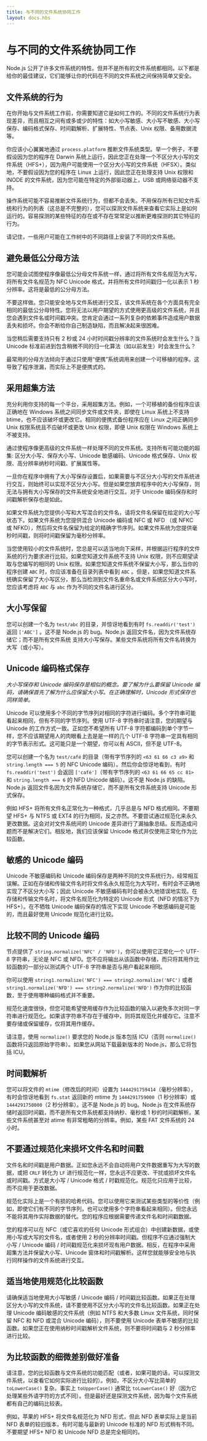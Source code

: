 ```yaml
---
title: 与不同的文件系统协同工作
layout: docs.hbs
---
```


# 与不同的文件系统协同工作

Node.js 公开了许多文件系统的特性。但并不是所有的文件系统都相同。以下都是给你的最佳建议，它们能够让你的代码在不同的文件系统之间保持简单又安全。

## 文件系统的行为

在你开始与文件系统工作前，你需要知道它是如何工作的。不同的文件系统行为表现差异，而且相互之间有或多或少的特性：如大小写敏感、大小写不敏感、大小写保存、编码格式保存、时间戳解析、扩展特性、节点表、Unix 权限、备用数据流等。

你应该小心翼翼地通过 `process.platform` 推断文件系统类型。举一个例子，不要假设因为您的程序在 Darwin 系统上运行，因此您正在处理一个不区分大小写的文件系统（HFS+），因为用户可能使用一个区分大小写的文件系统（HFSX）。类似地，不要假设因为您的程序在 Linux 上运行，因此您正在处理支持 Unix 权限和 INODE 的文件系统，因为您可能在特定的外部驱动器上，USB 或网络驱动器不支持。

操作系统可能不容易推断文件系统行为，但都不会丢失。不用保存所有已知文件系统和行为的列表（这总是不完整的），您可以探测文件系统来查看它实际上是如何运行的。容易探测的某些特征的存在或不存在常常足以推断更难探测的其它特征的行为。

请记住，一些用户可能在工作树中的不同路径上安装了不同的文件系统。

## 避免最低公分母方法

您可能会试图使程序像最低公分母文件系统一样，通过将所有文件名规范为大写，将所有文件名规范为 NFC Unicode 格式，并将所有文件时间戳归一化以表示 1 秒分辨率。这将是最低的公分母方法。

不要这样做。您只能安全地与文件系统进行交互，该文件系统在各个方面具有完全相同的最低公分母特性。您将无法以用户期望的方式使用更高级的文件系统，并且您会遇到文件名或时间戳冲突。您肯定会通过一系列复杂的依赖事件造成用户数据丢失和损坏。你会不断给你自己制造缺陷，而且解决起来很困难。

当您稍后需要支持只有 2 秒或 24 小时时间戳分辨率的文件系统时会发生什么？当 Unicode 标准前进到包含稍微不同的归一化算法（如以前发生）时会发生什么？

最常用的分母方法倾向于通过只使用“便携”系统调用来创建一个可移植的程序。这导致了程序泄漏，而实际上不是便携式的。

## 采用超集方法

充分利用你支持的每一个平台，采用超集方法。例如，一个可移植的备份程序应该正确地在 Windows 系统之间同步文件或文件夹，即使在 Linux 系统上不支持 btime，也不应该破坏或更改它。相同的便携式备份程序应在 Linux 之间正确同步 Unix 权限系统且不应破坏或更改 Unix 权限，即便 Unix 权限在 Windows 系统上不被支持。

通过使程序像更高级的文件系统一样处理不同的文件系统。支持所有可能功能的超集: 区分大小写、保存大小写、Unicode 敏感编码、Unicode 格式保存、Unix 权限、高分辨率纳秒时间戳、扩展属性等。

一旦你在程序中拥有了大小写保存设置后，如果需要与不区分大小写的文件系统进行交互，则始终可以实现不区分大小写。但是如果您放弃程序中的大小写保存，则无法与拥有大小写保存的文件系统安全地进行交互。对于 Unicode 编码保存和时间戳解析保存也是如此。

如果文件系统为您提供小写和大写混合的文件名，请将文件名保留在给定的大小写状态下。如果文件系统为您提供混合 Unicode 编码或 NFC 或 NFD （或 NFKC 或 NFKD），然后将文件名保留为给定的精确字节序列。如果文件系统为您提供毫秒时间戳，则将时间戳保留为毫秒分辨率。

当您使用较小的文件系统时，您总是可以适当地向下采样，并根据运行程序的文件系统的行为要求进行比较。如果您知道文件系统不支持 Unix 权限，则不应期望读取与您编写的相同的 Unix 权限。如果您知道文件系统不保留大小写，那么当你的程序创建 `ABC` 时，你应该准备在目录列表中看到 `ABC` 。但是，如果您知道文件系统确实保留了大小写区分，那么当检测到文件名重命名或文件系统区分大小写时，您应该考虑将 `ABC` 与 `abc` 作为不同的文件名进行区分。

## 大小写保留

您可以创建一个名为 `test/abc` 的目录，并惊讶地看到有时 `fs.readdir('test')` 返回 `['ABC']` 。这不是 Node.js 的 bug。Node.js 返回文件名，因为文件系统存储它；而不是所有文件系统 支持大小写保存。某些文件系统将所有文件名转换为大写（或小写）。

## Unicode 编码格式保存

_大小写保存和 Unicode 编码保存是相似的概念。要了解为什么要保留 Unicode 编码，请确保首先了解为什么应保留大小写。在正确理解时，Unicode 形式保存也同样简单。_

Unicode 可以使用多个不同的字节序列对相同的字符进行编码。多个字符串可能看起来相同，但有不同的字节序列。使用 UTF-8 字符串时请注意，您的期望与 Unicode 的工作方式一致。正如您不希望所有 UTF-8 字符都编码到单个字节一样，您不应该期望用人的肉眼看上去是是一样的几个 UTF-8 字符串一定具有相同的字节表示形式。这可能只是一个期望，你可以有 ASCII，但不是 UTF-8。

您可以创建一个名为 `test/café` 的目录（带有字节序列的 `<63 61 66 c3 a9>` 和 `string.length === 5` 的 NFC Unicode 编码）。然后你会惊讶地看到，有时 `fs.readdir('test')` 会返回 `['café']`（带有字节序列的 `<63 61 66 65 cc 81>` 和 `string.length === 6` 的 NFD Unicode 编码）。这不是 Node.js 的缺陷。Node.js 返回文件名因为文件系统存储它，而不是所有文件系统支持 Unicode 形式保存。

例如 HFS+ 将所有文件名正常化为一种格式，几乎总是与 NFD 格式相同。不要期望 HFS+ 与 NTFS 或 EXT4 的行为相同，反之亦然。不要尝试通过规范化来永久更改数据。这会对对文件系统间的 Unicode 差异进行了漏抽象总结。反而造成问题而不是解决它们。相反地，我们应该保留 Unicode 格式并仅使用正常化作为比较函数。

## 敏感的 Unicode 编码

Unicode 不敏感编码和 Unicode 编码保存是两种不同的文件系统行为，经常相互误解。正如在存储和传输文件名时将文件名永久规范化为大写时，有时会不正确地实现了不区分大小写；因此 Unicode 不敏感编码有时会被永久地错误地实现。在存储和传输文件名时，将文件名规范化为特定的 Unicode 形式（NFD 的情况下为 HFS+）。在不牺牲 Unicode 编码保存的情况下实现 Unicode 不敏感编码是可能的，而且最好使用 Unicode 规范化进行比较。

## 比较不同的 Unicode 编码

节点提供了 `string.normalize('NFC' / 'NFD')`，你可以使用它正常化一个 UTF-8 字符串，无论是 NFC 或 NFD。您不应将输出从该函数中存储，而只将其用作比较函数的一部分以测试两个 UTF-8 字符串是否与用户看起来相同。

你可以使用 `string1.normalize('NFC') === string2.normalize('NFC')` 或者 `string1.normalize('NFD') === string2.normalize('NFD')` 作为你的比较函数，至于使用哪种编码格式并不重要。

规范化速度很快，但您可能希望使用缓存作为比较函数的输入以避免多次对同一字符串进行规范化。如果该字符串不存在于缓存中，则将其规范化并缓存它。注意不要存储或保留缓存，仅将其用作缓存。

请注意，使用 `normalize()` 要求您的 Node.js 版本包括 ICU（否则 `normalize()` 函数将只返回原始字符串）。如果您从网站下载最新版本的 Node.js，那么它将包括 ICU。

## 时间戳解析

您可以将文件的 `mtime`（修改后的时间）设置为 `1444291759414`（毫秒分辨率），有时会惊讶地看到 `fs.stat` 返回新的 mtime 为 `1444291759000`（1 秒分辨率）或 `1444291758000`（2 秒分辨率）。这不是 Node.js 的 bug。Node.js 在文件系统存储时返回时间戳，而不是所有文件系统都支持纳秒、毫秒或 1 秒的时间戳解析。某些文件系统甚至对 atime 有非常粗略的分辨率。例如，某些 FAT 文件系统的 24 小时。

## 不要通过规范化来损坏文件名和时间戳

文件名和时间戳是用户数据。正如您永远不会自动将用户文件数据重写为大写的数据，或把 `CRLF` 转化为 `LF` 进行规范化一样，您永远不应更改、干扰或损坏文件名或时间戳。方式是大小写 / Unicode 格式 / 时戳规范化。规范化只应用于比较，而不应用于更改数据。

规范化实际上是一个有损的哈希代码。您可以使用它来测试某些类型的等价性（例如，即使它们有不同的字节序列，也可以使用多个字符串看起来相同）。但您永远不能将其用作实际数据的替代。您的程序应根据需要传递文件名和时间戳数据。

您的程序可以在 NFC（或它喜欢的任何 Unicode 形式组合）中创建新数据，或使用小写或大写的文件名，或者使用 2 秒的分辨率时间戳。但程序不应通过强制大小写 / Unicode 编码 / 时间戳规范化来损坏现有用户数据。相反，在程序中采用超集方法并保留大小写、Unicode 窗体和时间戳解析。这样您就能够安全地与执行同样操作的文件系统进行交互。

## 适当地使用规范化比较函数

请确保适当地使用大小写敏感 / Unicode 编码 / 时间戳比较函数。如果正在处理区分大小写的文件系统，请不要使用不区分大小写的文件名比较函数。如果正在处理 Unicode 编码敏感的文件系统（例如 NTFS 和大多数 Linux 文件系统，同时保留 NFC 和 NFD 或混合 Unicode 编码），则不要使用 Unicode 表单不敏感的比较函数。如果您正在使用纳秒时间戳解析文件系统，则不要将时间戳与 2 秒分辨率进行比较。

## 为比较函数的细微差别做好准备

请注意，您的比较函数与文件系统的功能匹配（或者，如果可能的话，可以探测文件系统，以查看它如何实际进行比较的）。例如，不区分大小写比简单的 `toLowerCase()` 复杂。事实上 `toUpperCase()` 通常比 `toLowerCase()` 好（因为它处理某些外语字符的方式不同）。但是最好还是探测文件系统，因为每个文件系统都有自己的编码比较表。

例如，苹果的 HFS+ 将文件名规范化为 NFD 形式，但此 NFD 表单实际上是当前 NFD 表单的较旧版本，有时可能与最新的 Unicode 标准的 NFD 形式稍有不同。不要期望 HFS+ NFD 和 Unicode NFD 总是完全相同的。
